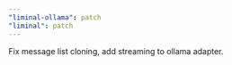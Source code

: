 ```yaml
---
"liminal-ollama": patch
"liminal": patch
---
```


Fix message list cloning, add streaming to ollama adapter.
